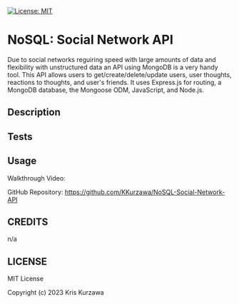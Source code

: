 [![License: MIT](https://img.shields.io/badge/License-MIT-yellow.svg)](https://opensource.org/licenses/MIT)
# NoSQL: Social Network API

Due to social networks reguiring speed with large amounts of data and flexibility with unstructured data an API using MongoDB is a very handy tool.  This API allows users to get/create/delete/update users, user thoughts, reactions to thoughts, and user's friends.  It uses Express.js for routing, a MongoDB database, the Mongoose ODM, JavaScript, and Node.js.

## Description

## Tests

## Usage

Walkthrough Video:

GitHub Repository: https://github.com/KKurzawa/NoSQL-Social-Network-API

## CREDITS

n/a

## LICENSE

MIT License

Copyright (c) 2023 Kris Kurzawa

